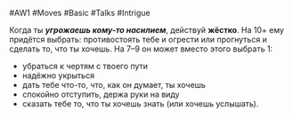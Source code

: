 #AW1 #Moves #Basic #Talks #Intrigue 

Когда ты ***угрожаешь кому-то насилием***, действуй **жёстко**. 
На 10+ ему придётся выбрать: противостоять тебе и огрести или прогнуться и сделать то, что ты хочешь. На 7–9 он может вместо этого выбрать 1: 
- убраться к чертям с твоего пути
- надёжно укрыться
- дать тебе что-то, что, как он думает, ты хочешь
- спокойно отступить, держа руки на виду
- сказать тебе то, что ты хочешь знать (или хочешь услышать).